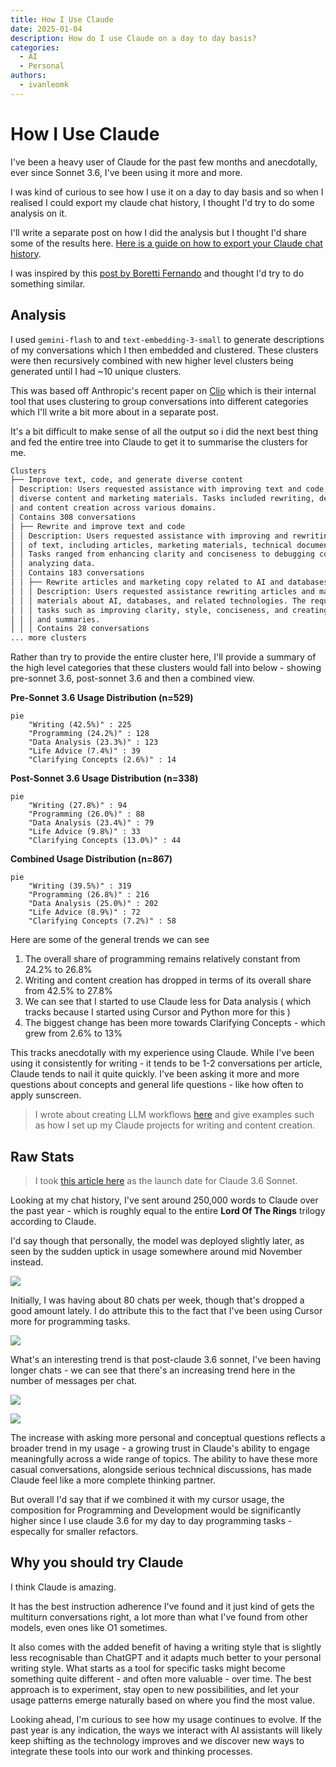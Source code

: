 ```yaml
---
title: How I Use Claude
date: 2025-01-04
description: How do I use Claude on a day to day basis?
categories:
  - AI
  - Personal
authors:
  - ivanleomk
---
```


# How I Use Claude

I've been a heavy user of Claude for the past few months and anecdotally, ever since Sonnet 3.6, I've been using it more and more.

I was kind of curious to see how I use it on a day to day basis and so when I realised I could export my claude chat history, I thought I'd try to do some analysis on it.

I'll write a separate post on how I did the analysis but I thought I'd share some of the results here. [Here is a guide on how to export your Claude chat history](https://support.anthropic.com/en/articles/9450526-how-can-i-export-my-claude-ai-data).

I was inspired by this [post by Boretti Fernando](https://borretti.me/article/how-i-use-claude) and thought I'd try to do something similar.

<!-- more -->

## Analysis

I used `gemini-flash` to and `text-embedding-3-small` to generate descriptions of my conversations which I then embedded and clustered. These clusters were then recursively combined with new higher level clusters being generated until I had ~10 unique clusters.

This was based off Anthropic's recent paper on [Clio](https://www.anthropic.com/research/clio) which is their internal tool that uses clustering to group conversations into different categories which I'll write a bit more about in a separate post.

It's a bit difficult to make sense of all the output so i did the next best thing and fed the entire tree into Claude to get it to summarise the clusters for me.

```bash
Clusters
├── Improve text, code, and generate diverse content
│ Description: Users requested assistance with improving text and code, and generating
│ diverse content and marketing materials. Tasks included rewriting, debugging, analysis,
│ and content creation across various domains.
│ Contains 308 conversations
│ ├── Rewrite and improve text and code
│ │ Description: Users requested assistance with improving and rewriting various types
│ │ of text, including articles, marketing materials, technical documents, and code.
│ │ Tasks ranged from enhancing clarity and conciseness to debugging code and
│ │ analyzing data.
│ │ Contains 183 conversations
│ │ ├── Rewrite articles and marketing copy related to AI and databases
│ │ │ Description: Users requested assistance rewriting articles and marketing
│ │ │ materials about AI, databases, and related technologies. The requests involved
│ │ │ tasks such as improving clarity, style, conciseness, and creating outlines
│ │ │ and summaries.
│ │ │ Contains 28 conversations
... more clusters
```

Rather than try to provide the entire cluster here, I'll provide a summary of the high level categories that these clusters would fall into below - showing pre-sonnet 3.6, post-sonnet 3.6 and then a combined view.

**Pre-Sonnet 3.6 Usage Distribution (n=529)**

```mermaid
pie
    "Writing (42.5%)" : 225
    "Programming (24.2%)" : 128
    "Data Analysis (23.3%)" : 123
    "Life Advice (7.4%)" : 39
    "Clarifying Concepts (2.6%)" : 14
```

**Post-Sonnet 3.6 Usage Distribution (n=338)**

```mermaid
pie
    "Writing (27.8%)" : 94
    "Programming (26.0%)" : 88
    "Data Analysis (23.4%)" : 79
    "Life Advice (9.8%)" : 33
    "Clarifying Concepts (13.0%)" : 44
```

**Combined Usage Distribution (n=867)**

```mermaid
pie
    "Writing (39.5%)" : 319
    "Programming (26.8%)" : 216
    "Data Analysis (25.0%)" : 202
    "Life Advice (8.9%)" : 72
    "Clarifying Concepts (7.2%)" : 58
```

Here are some of the general trends we can see

1. The overall share of programming remains relatively constant from 24.2% to 26.8%
2. Writing and content creation has dropped in terms of its overall share from 42.5% to 27.8%
3. We can see that I started to use Claude less for Data analysis ( which tracks because I started using Cursor and Python more for this )
4. The biggest change has been more towards Clarifying Concepts - which grew from 2.6% to 13%

This tracks anecdotally with my experience using Claude. While I've been using it consistently for writing - it tends to be 1-2 conversations per article, Claude tends to nail it quite quickly. I've been asking it more and more questions about concepts and general life questions - like how often to apply sunscreen.

> I wrote about creating LLM workflows [here](./what-i-learnt-about-language-models.md) and give examples such as how I set up my Claude projects for writing and content creation.

## Raw Stats

> I took [this article here](https://www.anthropic.com/news/3-5-models-and-computer-use) as the launch date for Claude 3.6 Sonnet.

Looking at my chat history, I've sent around 250,000 words to Claude over the past year - which is roughly equal to the entire **Lord Of The Rings** trilogy according to Claude.

I'd say though that personally, the model was deployed slightly later, as seen by the sudden uptick in usage somewhere around mid November instead.

![](./images/claude-words.png)

Initially, I was having about 80 chats per week, though that's dropped a good amount lately. I do attribute this to the fact that I've been using Cursor more for programming tasks.

![](./images/claude-chats.png)

What's an interesting trend is that post-claude 3.6 sonnet, I've been having longer chats - we can see that there's an increasing trend here in the number of messages per chat.

![](./images/claude-messages.png)

![](./images/claude-weekly-messages.png)

The increase with asking more personal and conceptual questions reflects a broader trend in my usage - a growing trust in Claude's ability to engage meaningfully across a wide range of topics. The ability to have these more casual conversations, alongside serious technical discussions, has made Claude feel like a more complete thinking partner.

But overall I'd say that if we combined it with my cursor usage, the composition for Programming and Development would be significantly higher since I use claude 3.6 for my day to day programming tasks - especally for smaller refactors.

## Why you should try Claude

I think Claude is amazing.

It has the best instruction adherence I've found and it just kind of gets the multiturn conversations right, a lot more than what I've found from other models, even ones like O1 sometimes.

It also comes with the added benefit of having a writing style that is slightly less recognisable than ChatGPT and it adapts much better to your personal writing style. What starts as a tool for specific tasks might become something quite different - and often more valuable - over time. The best approach is to experiment, stay open to new possibilities, and let your usage patterns emerge naturally based on where you find the most value.

Looking ahead, I'm curious to see how my usage continues to evolve. If the past year is any indication, the ways we interact with AI assistants will likely keep shifting as the technology improves and we discover new ways to integrate these tools into our work and thinking processes.
